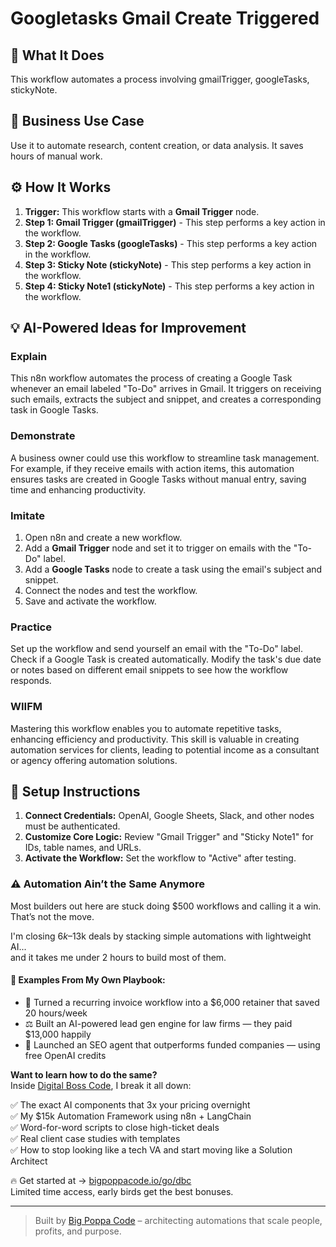 # Googletasks Gmail Create Triggered

## 🚀 What It Does
This workflow automates a process involving gmailTrigger, googleTasks, stickyNote.

## 💼 Business Use Case
Use it to automate research, content creation, or data analysis. It saves hours of manual work.

## ⚙️ How It Works
1.  **Trigger:** This workflow starts with a **Gmail Trigger** node.
2. **Step 1: Gmail Trigger (gmailTrigger)** - This step performs a key action in the workflow.
3. **Step 2: Google Tasks (googleTasks)** - This step performs a key action in the workflow.
4. **Step 3: Sticky Note (stickyNote)** - This step performs a key action in the workflow.
5. **Step 4: Sticky Note1 (stickyNote)** - This step performs a key action in the workflow.

## 💡 AI-Powered Ideas for Improvement
### Explain
This n8n workflow automates the process of creating a Google Task whenever an email labeled "To-Do" arrives in Gmail. It triggers on receiving such emails, extracts the subject and snippet, and creates a corresponding task in Google Tasks.

### Demonstrate
A business owner could use this workflow to streamline task management. For example, if they receive emails with action items, this automation ensures tasks are created in Google Tasks without manual entry, saving time and enhancing productivity.

### Imitate
1. Open n8n and create a new workflow.
2. Add a **Gmail Trigger** node and set it to trigger on emails with the "To-Do" label.
3. Add a **Google Tasks** node to create a task using the email's subject and snippet.
4. Connect the nodes and test the workflow.
5. Save and activate the workflow.

### Practice
Set up the workflow and send yourself an email with the "To-Do" label. Check if a Google Task is created automatically. Modify the task's due date or notes based on different email snippets to see how the workflow responds.

### WIIFM
Mastering this workflow enables you to automate repetitive tasks, enhancing efficiency and productivity. This skill is valuable in creating automation services for clients, leading to potential income as a consultant or agency offering automation solutions.

## 🔧 Setup Instructions
1. **Connect Credentials:** OpenAI, Google Sheets, Slack, and other nodes must be authenticated.
2. **Customize Core Logic:** Review "Gmail Trigger" and "Sticky Note1" for IDs, table names, and URLs.
3. **Activate the Workflow:** Set the workflow to "Active" after testing.

### ⚠️ Automation Ain’t the Same Anymore

Most builders out here are stuck doing $500 workflows and calling it a win.  
That’s not the move.  

I'm closing $6k–$13k deals by stacking simple automations with lightweight AI...  
and it takes me under 2 hours to build most of them.

#### 🧠 Examples From My Own Playbook:
- 🔁 Turned a recurring invoice workflow into a $6,000 retainer that saved 20 hours/week  
- ⚖️ Built an AI-powered lead gen engine for law firms — they paid $13,000 happily  
- 🚀 Launched an SEO agent that outperforms funded companies — using free OpenAI credits  

**Want to learn how to do the same?**  
Inside [Digital Boss Code](https://bigpoppacode.io/go/dbc), I break it all down:

✅ The exact AI components that 3x your pricing overnight  
✅ My $15k Automation Framework using n8n + LangChain  
✅ Word-for-word scripts to close high-ticket deals  
✅ Real client case studies with templates  
✅ How to stop looking like a tech VA and start moving like a Solution Architect  

🔥 Get started at → [bigpoppacode.io/go/dbc](https://bigpoppacode.io/go/dbc)  
Limited time access, early birds get the best bonuses.

---
> Built by [Big Poppa Code](https://bigpoppacode.io) – architecting automations that scale people, profits, and purpose.
